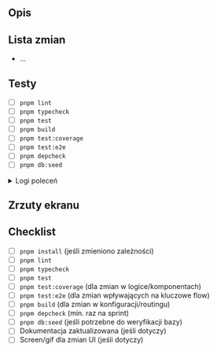 ## Opis
<!-- Krótki kontekst biznesowy/techniczny + link do dokumentacji lub ticketa. -->

## Lista zmian
<!-- Punktowo wypisz kluczowe modyfikacje kodu/dokumentacji. -->
- ...

## Testy
<!-- Zastąp symbolem ✅/⚠️/❌ i dołącz logi w blokach <details>. -->
- [ ] `pnpm lint`
- [ ] `pnpm typecheck`
- [ ] `pnpm test`
- [ ] `pnpm build`
- [ ] `pnpm test:coverage`
- [ ] `pnpm test:e2e`
- [ ] `pnpm depcheck`
- [ ] `pnpm db:seed`

<details>
<summary>Logi poleceń</summary>

```
# Wklej tutaj logi z komend (np. pnpm lint)
```

</details>

## Zrzuty ekranu
<!-- Dodaj screeny/gify (desktop + mobile), jeżeli zmiana dotyczy UI. -->

## Checklist
<!-- Odhacz Definition of Done z `docs/JAKOSC_TESTY_CI.md`. Dodaj komentarz, jeżeli coś nie dotyczy PR. -->
- [ ] `pnpm install` (jeśli zmieniono zależności)
- [ ] `pnpm lint`
- [ ] `pnpm typecheck`
- [ ] `pnpm test`
- [ ] `pnpm test:coverage` (dla zmian w logice/komponentach)
- [ ] `pnpm test:e2e` (dla zmian wpływających na kluczowe flow)
- [ ] `pnpm build` (dla zmian w konfiguracji/routingu)
- [ ] `pnpm depcheck` (min. raz na sprint)
- [ ] `pnpm db:seed` (jeśli potrzebne do weryfikacji bazy)
- [ ] Dokumentacja zaktualizowana (jeśli dotyczy)
- [ ] Screen/gif dla zmian UI (jeśli dotyczy)
